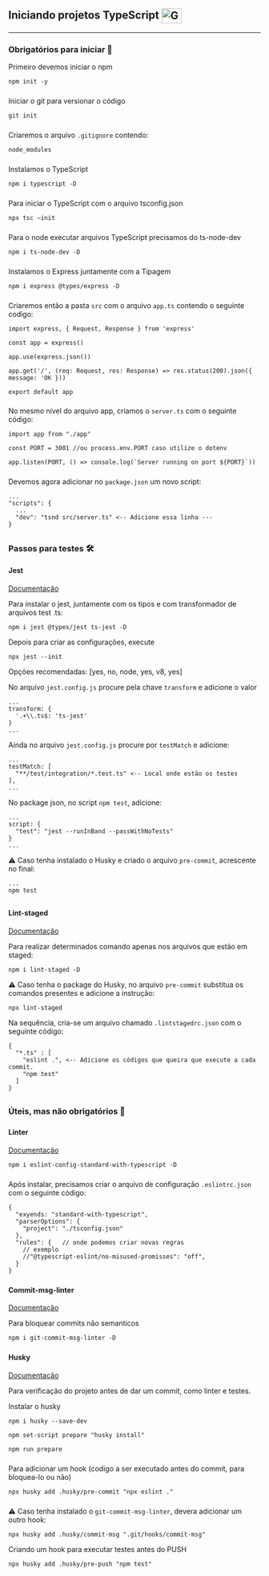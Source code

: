 ## Iniciando projetos TypeScript <img align="center" alt="Gui-TypeScript" height="30" width="40" src="https://cdn.jsdelivr.net/gh/devicons/devicon/icons/typescript/typescript-original.svg" />

---

### **Obrigatórios para iniciar 🚀**

 Primeiro devemos iniciar o npm

`npm init -y`

###
Iniciar o git para versionar o código

`git init`

###
Criaremos o arquivo `.gitignore` contendo:

```
node_modules
```

###
Instalamos o TypeScript

`npm i typescript -D`

###
Para iniciar o TypeScript com o arquivo tsconfig.json

`npx tsc —init`

###
Para o node executar arquivos TypeScript precisamos do ts-node-dev

`npm i ts-node-dev -D`

###
Instalamos o Express juntamente com a Tipagem

`npm i express @types/express -D`

###
Criaremos então a pasta `src` com o arquivo `app.ts` contendo o seguinte codigo: 

```
import express, { Request, Response } from 'express'

const app = express()

app.use(express.json())

app.get('/', (req: Request, res: Response) => res.status(200).json({ message: 'OK }))

export default app
```

###
No mesmo nível do arquivo app, criamos o `server.ts` com o seguinte código:

```
import app from "./app"

const PORT = 3001 //ou process.env.PORT caso utilize o dotenv

app.listen(PORT, () => console.log(`Server running on port ${PORT}`))
```

###
Devemos agora adicionar no `package.json` um novo script:

```
...
"scripts": {
  ...
  "dev": "tsnd src/server.ts" <-- Adicione essa linha ---
}
```

##
### **Passos para testes 🛠**

#### Jest
[Documentação](https://jestjs.io/docs/getting-started)

Para instalar o jest, juntamente com os tipos e com transformador de arquivos test .ts:

`npm i jest @types/jest ts-jest -D`

Depois para criar as configurações, execute

`npx jest --init`

Opções recomendadas: [yes, no, node, yes, v8, yes]

No arquivo `jest.config.js` procure pela chave `transform` e adicione o valor

```
...
transform: {
  '.+\\.ts$: 'ts-jest'
}
...
```

Ainda no arquivo `jest.config.js` procure por `testMatch` e adicione:
```
...
testMatch: [
  "**/test/integration/*.test.ts" <-- Local onde estão os testes
],
...
```

No package json, no script `npm test`, adicione:
```
...
script: {
  "test": "jest --runInBand --passWithNoTests"
}
...
```

⚠️ Caso tenha instalado o Husky e criado o arquivo `pre-commit`, acrescente no final: 

```
...
npm test
```
##
#### Lint-staged
[Documentação](https://www.npmjs.com/package/lint-staged)

Para realizar determinados comando apenas nos arquivos que estão em staged:

`npm i lint-staged -D`

⚠️ Caso tenha o package do Husky, no arquivo `pre-commit` substitua os comandos presentes e adicione a instrução:

`npx lint-staged`

Na sequência, cria-se um arquivo chamado `.lintstagedrc.json` com o seguinte código:

```
{
  "*.ts" : [
    "eslint .", <-- Adicione os códigos que queira que execute a cada commit.
    "npm test"
  ]
}
```


##
### **Úteis, mas não obrigatórios 🎨**

###
#### Linter
[Documentação](https://www.npmjs.com/package/eslint-config-standard-with-typescript)

`npm i eslint-config-standard-with-typescript -D`

###
Após instalar, precisamos criar o arquivo de configuração `.eslintrc.json` com o seguinte código:
```
{
  "exyends: "standard-with-typescript",
  "parserOptions": {
    "project": "./tsconfig.json"
  },
  "rules": {   // onde podemos criar novas regras
    // exemplo
    //"@typescript-eslint/no-misused-promisses": "off",
  }
}
```

###
#### Commit-msg-linter
[Documentação](https://www.npmjs.com/package/git-commit-msg-linter)

Para bloquear commits não semanticos

`npm i git-commit-msg-linter -D`

###
#### Husky
[Documentação](https://www.npmjs.com/package/husky)

Para verificação do projeto antes de dar um commit, como linter e testes.

Instalar o husky

`npm i husky --save-dev`

`npm set-script prepare "husky install"`

`npm run prepare`

###
Para adicionar um hook (codigo a ser executado antes do commit, para bloquea-lo ou não)

`npx husky add .husky/pre-commit "npx eslint ."`

###
⚠️ Caso tenha instalado o `git-commit-msg-linter`, devera adicionar um outro hook:

`npx husky add .husky/commit-msg ".git/hooks/commit-msg"`

Criando um hook para executar testes antes do PUSH

`npx husky add .husky/pre-push "npm test"`